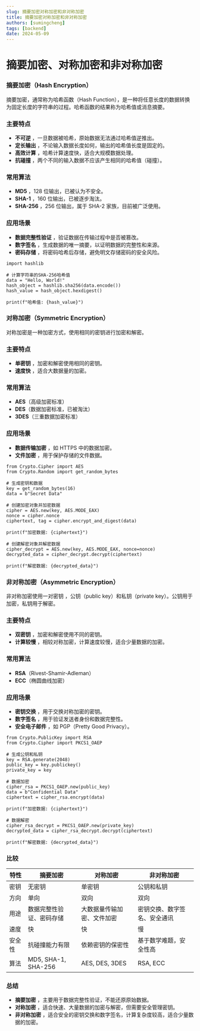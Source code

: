 ```yaml
---
slug: 摘要加密对称加密和非对称加密
title: 摘要加密对称加密和非对称加密
authors: [sumingcheng]
tags: [backend]
date: 2024-05-09
---
```


# 摘要加密、对称加密和非对称加密

### 摘要加密（Hash Encryption）

摘要加密，通常称为哈希函数（Hash Function），是一种将任意长度的数据转换为固定长度的字符串的过程。哈希函数的结果称为哈希值或消息摘要。

### 主要特点

- **不可逆** ，一旦数据被哈希，原始数据无法通过哈希值逆推出。
- **定长输出** ，不论输入数据长度如何，输出的哈希值长度是固定的。
- **高效计算** ，哈希计算速度快，适合大规模数据处理。
- **抗碰撞** ，两个不同的输入数据不应该产生相同的哈希值（碰撞）。

### 常用算法

- **MD5** ，128 位输出，已被认为不安全。
- **SHA-1** ，160 位输出，已被逐步淘汰。
- **SHA-256** ，256 位输出，属于 SHA-2 家族，目前被广泛使用。

### 应用场景

- **数据完整性验证** ，验证数据在传输过程中是否被篡改。
- **数字签名** ，生成数据的唯一摘要，以证明数据的完整性和来源。
- **密码存储** ，将密码哈希后存储，避免明文存储密码的安全风险。

```
import hashlib
​
# 计算字符串的SHA-256哈希值
data = "Hello, World!"
hash_object = hashlib.sha256(data.encode())
hash_value = hash_object.hexdigest()
​
print(f"哈希值: {hash_value}")
```

### 对称加密（Symmetric Encryption）

对称加密是一种加密方式，使用相同的密钥进行加密和解密。

### 主要特点

- **单密钥** ，加密和解密使用相同的密钥。
- **速度快** ，适合大数据量的加密。

### 常用算法

- **AES**（高级加密标准）
- **DES**（数据加密标准，已被淘汰）
- **3DES**（三重数据加密标准）

### 应用场景

- **数据传输加密** ，如 HTTPS 中的数据加密。
- **文件加密** ，用于保护存储的文件数据。

```
from Crypto.Cipher import AES
from Crypto.Random import get_random_bytes
​
# 生成密钥和数据
key = get_random_bytes(16)
data = b"Secret Data"
​
# 创建加密对象并加密数据
cipher = AES.new(key, AES.MODE_EAX)
nonce = cipher.nonce
ciphertext, tag = cipher.encrypt_and_digest(data)
​
print(f"加密数据: {ciphertext}")
​
# 创建解密对象并解密数据
cipher_decrypt = AES.new(key, AES.MODE_EAX, nonce=nonce)
decrypted_data = cipher_decrypt.decrypt(ciphertext)
​
print(f"解密数据: {decrypted_data}")
```

### 非对称加密（Asymmetric Encryption）

非对称加密使用一对密钥 ，公钥（public key）和私钥（private key）。公钥用于加密，私钥用于解密。

### 主要特点

- **双密钥** ，加密和解密使用不同的密钥。
- **计算较慢** ，相较对称加密，计算速度较慢，适合少量数据的加密。

### 常用算法

- **RSA**（Rivest-Shamir-Adleman）
- **ECC**（椭圆曲线加密）

### 应用场景

- **密钥交换** ，用于交换对称加密的密钥。
- **数字签名** ，用于验证发送者身份和数据完整性。
- **安全电子邮件** ，如 PGP（Pretty Good Privacy）。

```
from Crypto.PublicKey import RSA
from Crypto.Cipher import PKCS1_OAEP
​
# 生成公钥和私钥
key = RSA.generate(2048)
public_key = key.publickey()
private_key = key
​
# 数据加密
cipher_rsa = PKCS1_OAEP.new(public_key)
data = b"Confidential Data"
ciphertext = cipher_rsa.encrypt(data)
​
print(f"加密数据: {ciphertext}")
​
# 数据解密
cipher_rsa_decrypt = PKCS1_OAEP.new(private_key)
decrypted_data = cipher_rsa_decrypt.decrypt(ciphertext)
​
print(f"解密数据: {decrypted_data}")
```

### 比较

| 特性   | 摘要加密                 | 对称加密                   | 非对称加密                   |
| ------ | ------------------------ | -------------------------- | ---------------------------- |
| 密钥   | 无密钥                   | 单密钥                     | 公钥和私钥                   |
| 方向   | 单向                     | 双向                       | 双向                         |
| 用途   | 数据完整性验证、密码存储 | 大数据量传输加密、文件加密 | 密钥交换、数字签名、安全通讯 |
| 速度   | 快                       | 快                         | 慢                           |
| 安全性 | 抗碰撞能力有限           | 依赖密钥的保密性           | 基于数学难题，安全性高       |
| 算法   | MD5, SHA-1, SHA-256      | AES, DES, 3DES             | RSA, ECC                     |

### 总结

- **摘要加密** ，主要用于数据完整性验证，不能还原原始数据。
- **对称加密** ，适合快速、大量数据的加密与解密，但需要安全管理密钥。
- **非对称加密** ，适合安全的密钥交换和数字签名，计算复杂度较高，适合少量数据的加密。
